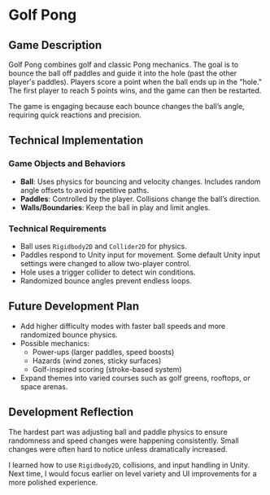 # Golf Pong  

## Game Description  
Golf Pong combines golf and classic Pong mechanics. The goal is to bounce the ball off paddles and guide it into the hole (past the other player's paddles). Players score a point when the ball ends up in the "hole." The first player to reach 5 points wins, and the game can then be restarted.  

The game is engaging because each bounce changes the ball’s angle, requiring quick reactions and precision.  

## Technical Implementation  

### Game Objects and Behaviors  
- **Ball**: Uses physics for bouncing and velocity changes. Includes random angle offsets to avoid repetitive paths.  
- **Paddles**: Controlled by the player. Collisions change the ball’s direction.  
- **Walls/Boundaries**: Keep the ball in play and limit angles.  

### Technical Requirements  
- Ball uses `Rigidbody2D` and `Collider2D` for physics.  
- Paddles respond to Unity input for movement. Some default Unity input settings were changed to allow two-player control.  
- Hole uses a trigger collider to detect win conditions.  
- Randomized bounce angles prevent endless loops.  

## Future Development Plan  
- Add higher difficulty modes with faster ball speeds and more randomized bounce physics.  
- Possible mechanics:  
  - Power-ups (larger paddles, speed boosts)  
  - Hazards (wind zones, sticky surfaces)  
  - Golf-inspired scoring (stroke-based system)  
- Expand themes into varied courses such as golf greens, rooftops, or space arenas.  

## Development Reflection  
The hardest part was adjusting ball and paddle physics to ensure randomness and speed changes were happening consistently. Small changes were often hard to notice unless dramatically increased.  

I learned how to use `Rigidbody2D`, collisions, and input handling in Unity. Next time, I would focus earlier on level variety and UI improvements for a more polished experience.  
